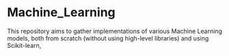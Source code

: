 # Machine_Learning
This repository aims to gather implementations of various Machine Learning models, both from scratch (without using high-level libraries) and using Scikit-learn, 
